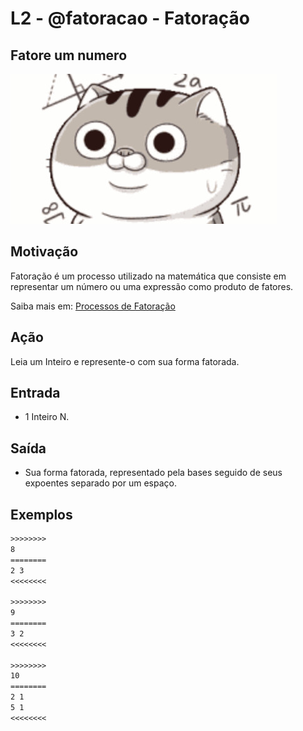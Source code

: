 # L2 - @fatoracao - Fatoração

## Fatore um numero

![_](cover.jpg)

## Motivação

Fatoração é um processo utilizado na matemática que consiste em representar um número ou uma expressão como produto de fatores.

Saiba mais em: [Processos de Fatoração](https://www.todamateria.com.br/fatoracao)

## Ação

Leia um Inteiro e represente-o com sua forma fatorada.

## Entrada

- 1 Inteiro N.

## Saída

- Sua forma fatorada, representado pela bases seguido de seus expoentes separado por um espaço.

## Exemplos

```txt
>>>>>>>>
8
========
2 3
<<<<<<<<

>>>>>>>>
9
========
3 2
<<<<<<<<

>>>>>>>>
10
========
2 1
5 1
<<<<<<<<

```
